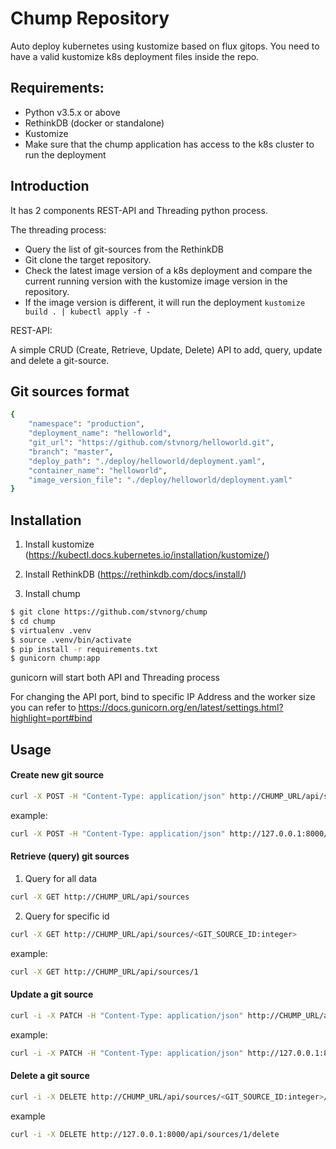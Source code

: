 # Chump Repository

Auto deploy kubernetes using kustomize based on flux gitops. You need to have a valid kustomize k8s deployment files inside the repo.

## Requirements:
- Python v3.5.x or above
- RethinkDB (docker or standalone)
- Kustomize
- Make sure that the chump application has access to the k8s cluster to run the deployment

## Introduction

It has 2 components REST-API and Threading python process. 

The threading process:
- Query the list of git-sources from the RethinkDB
- Git clone the target repository.
- Check the latest image version of a k8s deployment and compare the current running version with the kustomize image version in the repository. 
- If the image version is different, it will run the deployment ```kustomize build . | kubectl apply -f -```

REST-API:

A simple CRUD (Create, Retrieve, Update, Delete) API to add, query, update and delete a git-source.


## Git sources format
```bash
{
    "namespace": "production",
    "deployment_name": "helloworld",
    "git_url": "https://github.com/stvnorg/helloworld.git",
    "branch": "master",
    "deploy_path": "./deploy/helloworld/deployment.yaml",
    "container_name": "helloworld",
    "image_version_file": "./deploy/helloworld/deployment.yaml"
}
```

## Installation

1. Install kustomize (https://kubectl.docs.kubernetes.io/installation/kustomize/)

2. Install RethinkDB (https://rethinkdb.com/docs/install/)

3. Install chump

```bash
$ git clone https://github.com/stvnorg/chump
$ cd chump
$ virtualenv .venv
$ source .venv/bin/activate
$ pip install -r requirements.txt
$ gunicorn chump:app
```
gunicorn will start both API and Threading process

For changing the API port, bind to specific IP Address and the worker size you can refer to https://docs.gunicorn.org/en/latest/settings.html?highlight=port#bind

## Usage

#### Create new git source
```bash
curl -X POST -H "Content-Type: application/json" http://CHUMP_URL/api/sources/create -d '{"namespace": "<NAMESPACE>", "deployment_name": "<DEPLOYMENT_NAME>", "git_url": "<GIT_URL>", "branch": "<GIT_BRANCH>", "deploy_path": "<KUSTOMIZE_DEPLOY_PATH>", "container_name": "<CONTAINER_NAME>", "image_version_file": "<KUSTOMIZE_FILE_WHERE_THE_IMAGE_VERSION_DECLARED"}'
```
example:
```bash
curl -X POST -H "Content-Type: application/json" http://127.0.0.1:8000/api/sources/create -d '{"namespace": "production", "deployment_name": "helloworld", "git_url": "https://github.com/stvnorg/helloworld.git", "branch": "master", "deploy_path": "./deploy/helloworld/deployment.yaml", "container_name": "helloworld", "image_version_file": "./deploy/helloworld/deployment.yaml"}'
```

#### Retrieve (query) git sources
1. Query for all data
```bash
curl -X GET http://CHUMP_URL/api/sources
```

2. Query for specific id
```bash
curl -X GET http://CHUMP_URL/api/sources/<GIT_SOURCE_ID:integer>
```
example:
```bash
curl -X GET http://CHUMP_URL/api/sources/1
```

#### Update a git source
```bash
curl -i -X PATCH -H "Content-Type: application/json" http://CHUMP_URL/api/sources/create -d '{"namespace": "<NAMESPACE>", "deployment_name": "<DEPLOYMENT_NAME>", "git_url": "<GIT_URL>", "branch": "<GIT_BRANCH>", "deploy_path": "<KUSTOMIZE_DEPLOY_PATH>", "container_name": "<CONTAINER_NAME>", "image_version_file": "<KUSTOMIZE_FILE_WHERE_THE_IMAGE_VERSION_DECLARED"}'
```

example:
```bash
curl -i -X PATCH -H "Content-Type: application/json" http://127.0.0.1:8000/api/sources/1/update -d '{"namespace": "production", "deployment_name": "helloworld", "git_url": "https://github.com/stvnorg/helloworld.git", "branch": "master", "deploy_path": "./deploy/helloworld/deployment.yaml", "container_name": "helloworld-container", "image_version_file": "./deploy/helloworld/deployment.yaml"}'
```

#### Delete a git source
```bash
curl -i -X DELETE http://CHUMP_URL/api/sources/<GIT_SOURCE_ID:integer>/delete
```
example
```bash
curl -i -X DELETE http://127.0.0.1:8000/api/sources/1/delete
```


